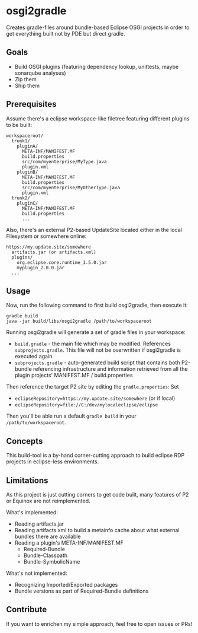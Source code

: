 # osgi2gradle

Creates gradle-files around bundle-based Eclipse OSGI projects in order to get everything built not by PDE but direct gradle.

## Goals

* Build OSGI plugins (featuring dependency lookup, unittests, maybe sonarqube analyses)
* Zip them
* Ship them

## Prerequisites

Assume there's a eclipse workspace-like filetree featuring different plugins to be built:
```
workspaceroot/
  trunk1/
    pluginA/
      META-INF/MANIFEST.MF
      build.properties
      src/com/myenterprise/MyType.java
      plugin.xml
    pluginB/
      META-INF/MANIFEST.MF
      build.properties
      src/com/myenterprise/MyOtherType.java
      plugin.xml
  trunk2/
    pluginC/
      META-INF/MANIFEST.MF
      build.properties
      ...
```
Also, there's an external P2-based UpdateSite located either in the local Filesystem or somewhere online:
```
https://my.update.site/somewhere
  artifacts.jar (or artifacts.xml)
  plugins/
    org.eclipse.core.runtime_1.5.0.jar
    myplugin_2.0.0.jar
  ...
```

## Usage

Now, run the following command to first build osgi2gradle, then execute it:
```
gradle build
java -jar build/libs/osgi2gradle /path/to/workspaceroot
```

Running osgi2gradle will generate a set of gradle files in your workspace:
* `build.gradle` - the main file which may be modified. References `subprojects.gradle`. This file will not be overwritten if osgi2gradle is executed again.
* `subprojects.gradle` - auto-generated build script that contains both P2-bundle referencing infrastructure and information retrieved from all the plugin projects' MANIFEST.MF / build.properties

Then reference the target P2 site by editing the `gradle.properties`:
Set 
* `eclipseRepository=https://my.update.site/somewhere` (or if local)
* `eclipseRepository=file://C:/dev/mylocaleclipse/eclipse`

Then you'll be able run a default `gradle build` in your `/path/to/workspaceroot`.

## Concepts
This build-tool is a by-hand corner-cutting approach to build eclipse RDP projects in eclipse-less environments.

## Limitations
As this project is just cutting corners to get code built, many features of P2 or Equinox are not reimplemented.

What's implemented:
* Reading artifacts.jar
* Reading artifacts.xml to build a metainfo cache about what external bundles there are available
* Reading a plugin's META-INF/MANIFEST.MF
  * Required-Bundle
  * Bundle-Classpath
  * Bundle-SymbolicName

What's not implemented:
* Recognizing Imported/Exported packages
* Bundle versions as part of Required-Bundle definitions

## Contribute
If you want to enrichen my simple approach, feel free to open issues or PRs!
